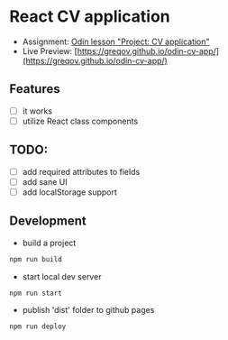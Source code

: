 # React CV application

- Assignment: [Odin lesson "Project: CV application"](https://www.theodinproject.com/lessons/node-path-javascript-cv-application)
- Live Preview: [https://greqov.github.io/odin-cv-app/](https://greqov.github.io/odin-cv-app/)

## Features

- [ ] it works
- [ ] utilize React class components

## TODO:

- [ ] add required attributes to fields
- [ ] add sane UI
- [ ] add localStorage support

## Development

- build a project

```bash
npm run build
```

- start local dev server

```bash
npm run start
```

- publish 'dist' folder to github pages

```bash
npm run deploy
```
